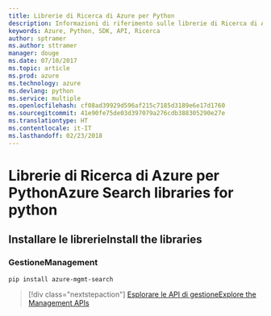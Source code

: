 ```yaml
---
title: Librerie di Ricerca di Azure per Python
description: Informazioni di riferimento sulle librerie di Ricerca di Azure per Python
keywords: Azure, Python, SDK, API, Ricerca
author: sptramer
ms.author: sttramer
manager: douge
ms.date: 07/10/2017
ms.topic: article
ms.prod: azure
ms.technology: azure
ms.devlang: python
ms.service: multiple
ms.openlocfilehash: cf08ad39929d596af215c7185d3189e6e17d1760
ms.sourcegitcommit: 41e90fe75de03d397079a276cdb388305290e27e
ms.translationtype: HT
ms.contentlocale: it-IT
ms.lasthandoff: 02/23/2018
---
```

# <a name="azure-search-libraries-for-python"></a><span data-ttu-id="4341d-104">Librerie di Ricerca di Azure per Python</span><span class="sxs-lookup"><span data-stu-id="4341d-104">Azure Search libraries for python</span></span>

## <a name="install-the-libraries"></a><span data-ttu-id="4341d-105">Installare le librerie</span><span class="sxs-lookup"><span data-stu-id="4341d-105">Install the libraries</span></span>


### <a name="management"></a><span data-ttu-id="4341d-106">Gestione</span><span class="sxs-lookup"><span data-stu-id="4341d-106">Management</span></span>

```bash
pip install azure-mgmt-search
```
> [!div class="nextstepaction"]
> [<span data-ttu-id="4341d-107">Esplorare le API di gestione</span><span class="sxs-lookup"><span data-stu-id="4341d-107">Explore the Management APIs</span></span>](/python/api/overview/azure/search/management)